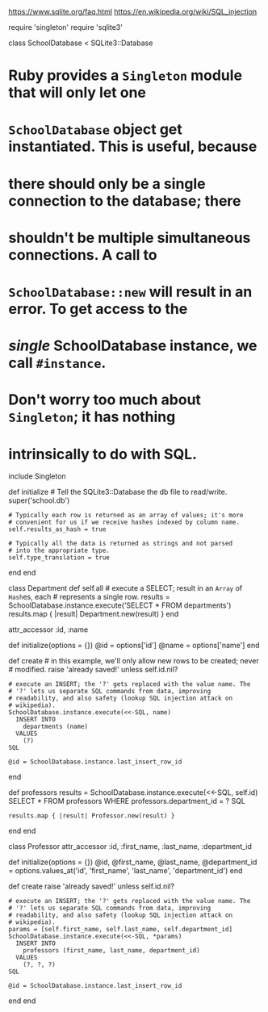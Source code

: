 https://www.sqlite.org/faq.html
https://en.wikipedia.org/wiki/SQL_injection

require 'singleton'
require 'sqlite3'

class SchoolDatabase < SQLite3::Database
  # Ruby provides a `Singleton` module that will only let one
  # `SchoolDatabase` object get instantiated. This is useful, because
  # there should only be a single connection to the database; there
  # shouldn't be multiple simultaneous connections. A call to
  # `SchoolDatabase::new` will result in an error. To get access to the
  # *single* SchoolDatabase instance, we call `#instance`.
  #
  # Don't worry too much about `Singleton`; it has nothing
  # intrinsically to do with SQL.
  include Singleton

  def initialize
    # Tell the SQLite3::Database the db file to read/write.
    super('school.db')

    # Typically each row is returned as an array of values; it's more
    # convenient for us if we receive hashes indexed by column name.
    self.results_as_hash = true

    # Typically all the data is returned as strings and not parsed
    # into the appropriate type.
    self.type_translation = true
  end
end

class Department
  def self.all
    # execute a SELECT; result in an `Array` of `Hash`es, each
    # represents a single row.
    results = SchoolDatabase.instance.execute('SELECT * FROM departments')
    results.map { |result| Department.new(result) }
  end

  attr_accessor :id, :name

  def initialize(options = {})
    @id = options['id']
    @name = options['name']
  end

  def create
    # in this example, we'll only allow new rows to be created; never
    # modified.
    raise 'already saved!' unless self.id.nil?

    # execute an INSERT; the '?' gets replaced with the value name. The
    # '?' lets us separate SQL commands from data, improving
    # readability, and also safety (lookup SQL injection attack on
    # wikipedia).
    SchoolDatabase.instance.execute(<<-SQL, name)
      INSERT INTO
        departments (name)
      VALUES
        (?)
    SQL

    @id = SchoolDatabase.instance.last_insert_row_id
  end

  def professors
    results = SchoolDatabase.instance.execute(<<-SQL, self.id)
      SELECT
        *
      FROM
        professors
      WHERE
        professors.department_id = ?
    SQL

    results.map { |result| Professor.new(result) }
  end
end

class Professor
  attr_accessor :id, :first_name, :last_name, :department_id

  def initialize(options = {})
    @id, @first_name, @last_name, @department_id =
      options.values_at('id', 'first_name', 'last_name', 'department_id')
  end

  def create
    raise 'already saved!' unless self.id.nil?

    # execute an INSERT; the '?' gets replaced with the value name. The
    # '?' lets us separate SQL commands from data, improving
    # readability, and also safety (lookup SQL injection attack on
    # wikipedia).
    params = [self.first_name, self.last_name, self.department_id]
    SchoolDatabase.instance.execute(<<-SQL, *params)
      INSERT INTO
        professors (first_name, last_name, department_id)
      VALUES
        (?, ?, ?)
    SQL

    @id = SchoolDatabase.instance.last_insert_row_id
  end
end